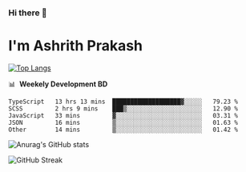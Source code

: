 ### Hi there 👋
# I'm Ashrith Prakash

[![Top Langs](https://github-readme-stats.vercel.app/api/top-langs/?username=xxcheckmatexx&count_private=true&include_all_commits=true&show_icons=true&line_height=20&title_color=FFFFFF&icon_color=FFFFFF&text_color=FFFFFF&bg_color=0D1117&langs_count=8)](https://github.com/anuraghazra/github-readme-stats)

📊 &nbsp;**Weekely Development BD**

<!--START_SECTION:waka-->

```text
TypeScript   13 hrs 13 mins  ███████████████████▓░░░░░   79.23 %
SCSS         2 hrs 9 mins    ███▒░░░░░░░░░░░░░░░░░░░░░   12.90 %
JavaScript   33 mins         ▓░░░░░░░░░░░░░░░░░░░░░░░░   03.31 %
JSON         16 mins         ▒░░░░░░░░░░░░░░░░░░░░░░░░   01.63 %
Other        14 mins         ▒░░░░░░░░░░░░░░░░░░░░░░░░   01.42 %
```

<!--END_SECTION:waka-->

![Anurag's GitHub stats](https://github-readme-stats.vercel.app/api?username=xxcheckmatexx&count_private=true&show_icons=true&theme=merko)  

![GitHub Streak](http://github-readme-streak-stats.herokuapp.com?user=xxcheckmatexx&theme=merko&hide_border=true&date_format=M%20j%5B%2C%20Y%5D&fire=DD0E0B)
<br/>
